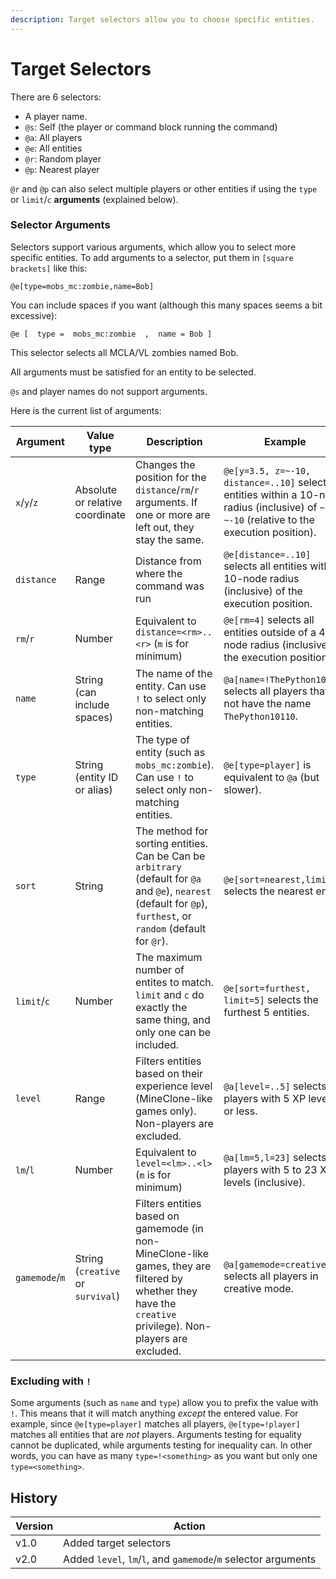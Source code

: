 ```yaml
---
description: Target selectors allow you to choose specific entities.
---
```


# Target Selectors

There are 6 selectors:

* A player name.
* `@s`: Self (the player or command block running the command)
* `@a`: All players
* `@e`: All entities
* `@r`: Random player
* `@p`: Nearest player

`@r` and `@p` can also select multiple players or other entities if using the `type` or `limit`/`c` **arguments** (explained below).

### Selector Arguments

Selectors support various arguments, which allow you to select more specific entities. To add arguments to a selector, put them in `[square brackets]` like this:

```
@e[type=mobs_mc:zombie,name=Bob]
```

You can include spaces if you want (although this many spaces seems a bit excessive):

```
@e [  type =  mobs_mc:zombie  ,  name = Bob ]
```

This selector selects all MCLA/VL zombies named Bob.

All arguments must be satisfied for an entity to be selected.

`@s` and player names do not support arguments.

Here is the current list of arguments:

<table><thead><tr><th width="141">Argument</th><th width="140">Value type</th><th>Description</th><th>Example</th></tr></thead><tbody><tr><td><code>x</code>/<code>y</code>/<code>z</code></td><td>Absolute or relative coordinate</td><td>Changes the position for the <code>distance</code>/<code>rm</code>/<code>r</code> arguments. If one or more are left out, they stay the same.</td><td><code>@e[y=3.5, z=~-10, distance=..10]</code> selects all entities within a 10-node radius (inclusive) of <code>~ 3.5 ~-10</code> (relative to the execution position).</td></tr><tr><td><code>distance</code></td><td>Range</td><td>Distance from where the command was run</td><td><code>@e[distance=..10]</code> selects all entities within a 10-node radius (inclusive) of the execution position.</td></tr><tr><td><code>rm</code>/<code>r</code></td><td>Number</td><td>Equivalent to <code>distance=&#x3C;rm>..&#x3C;r></code> (<code>m</code> is for minimum)</td><td><code>@e[rm=4]</code> selects all entities outside of a 4-node radius (inclusive) of the execution position.</td></tr><tr><td><code>name</code></td><td>String (can include spaces)</td><td>The name of the entity. Can use <code>!</code> to select only non-matching entities.</td><td><code>@a[name=!ThePython10110]</code> selects all players that do not have the name <code>ThePython10110</code>.</td></tr><tr><td><code>type</code></td><td>String (entity ID or alias)</td><td>The type of entity (such as <code>mobs_mc:zombie</code>). Can use <code>!</code> to select only non-matching entities.</td><td><code>@e[type=player]</code> is equivalent to <code>@a</code> (but slower).</td></tr><tr><td><code>sort</code></td><td>String</td><td>The method for sorting entities. Can be Can be <code>arbitrary</code> (default for <code>@a</code> and <code>@e</code>), <code>nearest</code> (default for <code>@p</code>), <code>furthest</code>, or <code>random</code> (default for <code>@r</code>).</td><td><code>@e[sort=nearest,limit=1</code> selects the nearest entity.</td></tr><tr><td><code>limit</code>/<code>c</code></td><td>Number</td><td>The maximum number of entites to match. <code>limit</code> and <code>c</code> do exactly the same thing, and only one can be included.</td><td><code>@e[sort=furthest, limit=5]</code> selects the furthest 5 entities.</td></tr><tr><td><code>level</code></td><td>Range</td><td>Filters entities based on their experience level (MineClone-like games only). Non-players are excluded.</td><td><code>@a[level=..5]</code> selects all players with 5 XP levels or less.</td></tr><tr><td><code>lm</code>/<code>l</code></td><td>Number</td><td>Equivalent to <code>level=&#x3C;lm>..&#x3C;l></code> (<code>m</code> is for minimum)</td><td><code>@a[lm=5,l=23]</code> selects all players with 5 to 23 XP levels (inclusive).</td></tr><tr><td><code>gamemode</code>/<code>m</code></td><td>String (<code>creative</code> or <code>survival</code>)</td><td>Filters entities based on gamemode (in non-MineClone-like games, they are filtered by whether they have the <code>creative</code> privilege). Non-players are excluded.</td><td><code>@a[gamemode=creative]</code> selects all players in creative mode.</td></tr></tbody></table>



### Excluding with `!`

Some arguments (such as `name` and `type`) allow you to prefix the value with `!`. This means that it will match anything _except_ the entered value. For example, since `@e[type=player]` matches all players, `@e[type=!player]` matches all entities that are _not_ players. Arguments testing for equality cannot be duplicated, while arguments testing for inequality can. In other words, you can have as many `type=!<something>` as you want but only one `type=<something>`.

## History

| Version | Action                                                         |
| ------- | -------------------------------------------------------------- |
| v1.0    | Added target selectors                                         |
| v2.0    | Added `level`, `lm`/`l`, and `gamemode`/`m` selector arguments |
